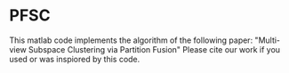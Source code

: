 # PFSC
This matlab code implements the algorithm of the following paper:
"Multi-view Subspace Clustering via Partition Fusion"
Please cite our work if you used or was inspiored by this code.
